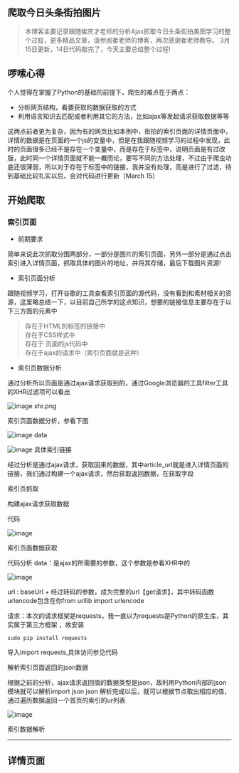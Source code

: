 ## 爬取今日头条街拍图片

> 本博客主要记录跟随崔庆才老师的分析Ajax抓取今日头条街拍美图学习的整个过程，更多精品文章，请参阅崔老师的博客，再次感谢崔老师教导。
3月15日更新，14日代码敲完了，今天主要总结整个过程!

## 啰嗦心得

个人觉得在掌握了Python的基础的前提下，爬虫的难点在于两点：

- 分析网页结构，看要获取的数据获取的方式
- 利用语言知识去匹配或者利用其它的方法，比如ajax等发起请求获取数据等等

这两点前者更为复杂，因为有的网页比如本例中，街拍的索引页面的详情页面中，详情的数据是在页面的一个js的变量中，但是在我跟随视频学习的过程中发现，此时的页面很多已经不是存在一个变量中，而是存在于标签中，说明页面是有过改版，此时同一个详情页面就不能一概而论，要写不同的方法处理，不过由于爬虫功底还很薄弱，所以对于存在于标签中的链接，我并没有处理，而是进行了过滤，待到基础比较扎实以后，会对代码进行更新（March 15）

## 开始爬取
### 索引页面

- 前期要求

简单来说此次抓取分围两部分，一部分是图片的索引页面，另外一部分是通过点击索引进入详情页面，抓取具体的图片的地址，并将其存储，最后下载图片资源!

- 索引页面分析

跟随视频学习，打开谷歌的工具查看索引页面的源代码，没有看到和素材相关的资源，这里略总结一下，以目前自己所学的这点知识，想要的链接信息主要存在于以下三方面的元素中

> 存在于HTML的标签的链接中  
> 存在于CSS样式中  
> 存在于 页面的js代码中  
> 存在于ajax的请求中（索引页面就是这种）  

- 索引页数据分析

通过分析所以页面是通过ajax请求获取到的，通过Google浏览器的工具filter工具的XHR过滤项可以看出

![image](http://upload-images.jianshu.io/upload_images/954728-b51f82a5a0a4909c.png?imageMogr2/auto-orient/strip%7CimageView2/2/w/1240)
xhr.png

索引页面数据分析，参看下图

![image](http://upload-images.jianshu.io/upload_images/954728-2129daf129d2bc2d.png?imageMogr2/auto-orient/strip%7CimageView2/2/w/1240)
data

![image](http://upload-images.jianshu.io/upload_images/954728-669918cdb0f186c0.png?imageMogr2/auto-orient/strip%7CimageView2/2/w/1240)
具体索引链接

经过分析是通过ajax请求，获取回来的数据，其中article_url就是进入详情页面的链接，我们通过构建一个ajax请求，然后获取返回数据，在获取字段

索引页抓取

构建ajax请求获取数据

代码

![image](http://upload-images.jianshu.io/upload_images/954728-1c049286038e71e1.png?imageMogr2/auto-orient/strip%7CimageView2/2/w/1240)

索引页面数据获取

代码分析
data：是ajax的所需要的参数，这个参数是参看XHR中的

![image](http://upload-images.jianshu.io/upload_images/954728-3d014b0cca5cbdea.png?imageMogr2/auto-orient/strip%7CimageView2/2/w/1240)

url : baseUrl + 经过转码的参数，成为完整的url【get请求】，其中转码函数urlencode包含在你from urllib import urlencode

请求：本次的请求框架是requests，我一直以为requests是Python的原生库，其实属于第三方框架 ，故安装
```
sudo pip install requests
```
导入import requests,具体访问参见代码

解析索引页面返回的json数据

根据之前的分析，ajax请求返回值的数据类型是json，故利用Python内部的json模块就可以解析import json
json 解析完成以后，就可以根据节点取出相应的值，通过遍历数据返回一个首页的索引的ur列表

![image](http://upload-images.jianshu.io/upload_images/954728-d54f52ace91fbc5f.png?imageMogr2/auto-orient/strip%7CimageView2/2/w/1240)

索引数据解析

---

## 详情页面



